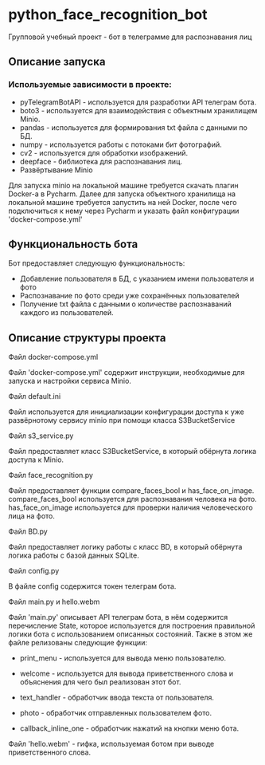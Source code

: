 # python_face_recognition_bot
Групповой учебный проект - бот в телеграмме для распознавания лиц

## Описание запуска

### Используемые зависимости в проекте:

- pyTelegramBotAPI - используется для разработки API телеграм бота.
- boto3 - используется для взаимодействия с объектным хранилищем Minio.
- pandas - используется для формирования txt файла с данными по БД.
- numpy - используется работы с потоками бит фотографий.
- cv2 - используется для обработки изображений.
- deepface - библиотека для распознавания лиц.
- Развёртывание Minio

Для запуска minio на локальной машине требуется скачать плагин Docker-а в Pycharm. Далее для запуска объектного хранилища на локальной машине требуется запустить на ней Docker, после чего подключиться к нему через Pycharm и указать файл конфигурации 'docker-compose.yml'

## Функциональность бота

Бот предоставляет следующую функциональность:

- Добавление пользователя в БД, с указанием имени пользователя и фото
- Распознавание по фото среди уже сохранённых пользователей
- Получение txt файла с данными о количестве распознаваний каждого из пользователей.

## Описание структуры проекта

Файл docker-compose.yml

Файл 'docker-compose.yml' содержит инструкции, необходимые для запуска и настройки сервиса Minio.

Файл default.ini

Файл используется для инициализации конфигурации доступа к уже развёрнотому сервису minio при помощи класса S3BucketService

Файл s3_service.py

Файл предоставляет класс S3BucketService, в который обёрнута логика доступа к Minio.

Файл face_recognition.py

Файл предоставляет функции compare_faces_bool и has_face_on_image. compare_faces_bool используется для распознавания человека на фото. has_face_on_image используется для проверки наличия человеческого лица на фото.

Файл BD.py

Файл предоставляет логику работы с класс BD, в который обёрнута логика работы с базой данных SQLite.

Файл config.py

В файле config содержится токен телеграм бота.

Файл main.py и hello.webm

Файл 'main.py' описывает API телеграм бота, в нём содержится перечисление State, которое используется для построения правильной логики бота с использованием описанных состояний. Также в этом же файле релизованы следующие функции:

- print_menu - используется для вывода меню пользователю.

- welcome - используется для вывода приветственного слова и объяснения для чего был реализован этот бот.

- text_handler - обработчик ввода текста от пользователя.

- photo - обработчик отправленных пользователем фото.

- callback_inline_one - обработчик нажатий на кнопки меню бота.

Файл 'hello.webm' - гифка, используемая ботом при выводе приветственного слова.
